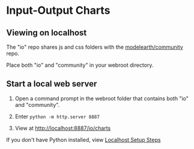 # Input-Output Charts

## Viewing on localhost

The "io" repo shares js and css folders with the [modelearth/community](https://github.com/modelearth/community/) repo.

Place both "io" and "community" in your webroot directory. 

## Start a local web server

1. Open a command prompt in the webroot folder that contains both "io" and "community".

2. Enter `python -m http.server 8887` 

3. View at [http://localhost:8887/io/charts](http://localhost:8887/io/charts)  

If you don't have Python installed, view [Localhost Setup Steps](https://model.earth/community/start/local)











